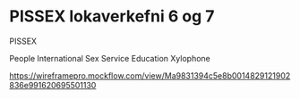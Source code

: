 # PISSEX lokaverkefni 6 og 7
PISSEX

People International Sex Service Education Xylophone

https://wireframepro.mockflow.com/view/Ma9831394c5e8b0014829121902836e991620695501130
